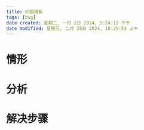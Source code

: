 ```yaml
---
title: 问题模板
tags: [bug]
date created: 星期二, 一月 2日 2024, 5:24:12 下午
date modified: 星期三, 二月 28日 2024, 10:25:53 上午
---
```

# 情形

# 分析

# 解决步骤
